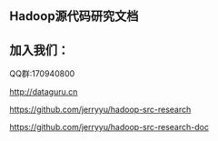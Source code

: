 ## Hadoop源代码研究文档







## 加入我们：
QQ群:170940800

http://dataguru.cn

https://github.com/jerryyu/hadoop-src-research

https://github.com/jerryyu/hadoop-src-research-doc
